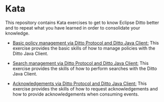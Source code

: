 # Kata
This repository contains Kata exercises to get to know Eclipse Ditto
better and to repeat what you have learned in order to consolidate your knowledge.

* [Basic policy management via Ditto Protocol and Ditto Java Client:](ditto-java-client/policy-management)
This exercise provides the basic skills of how to manage policies with the Ditto Java Client.

* [Search management via Ditto Protocol and Ditto Java Client:](ditto-java-client/search-management)
This exercise provides the skills of how to perform searches with the Ditto Java Client.

* [Acknowledgements via Ditto Protocol and Ditto Java Client:](ditto-java-client/acknowledgements)
This exercise provides the skills of how to request acknowledgements and how to provide acknowledgements when
consuming events. 
